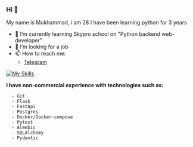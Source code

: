 ### Hi 👋
My name is Mukhammad, i am 28
I have been learning python for 3 years<br>

- 🌱 I’m currently learning Skypro school on "Python backend web-developer"
- 🤔 I’m looking for a job
- 📫 How to reach me:
  - [Telegram ](https://t.me/skyzizizkk)


[![My Skills](https://skills.thijs.gg/icons?i=py,postgres,git,docker)](https://skills.thijs.gg)

**I have non-commercial experience with technologies such as:**
```
  - Git
  - Flask
  - FastApi
  - Postgres
  - Docker/Docker-compose
  - Pytest
  - Alembic
  - SQLAlchemy
  - Pydentic
```

<picture>
 <source media="(prefers-color-scheme: dark)" srcset="https://funart.pro/uploads/posts/2022-08/thumbs/1659809487_42-funart-pro-p-fon-iz-matritsi-krasivo-43.jpg">
 <source media="(prefers-color-scheme: light)" srcset="https://funart.pro/uploads/posts/2022-08/1659809523_54-funart-pro-p-fon-iz-matritsi-krasivo-56.png">
 <img alt="" src="https://funart.pro/uploads/posts/2022-08/thumbs/1659809461_38-funart-pro-p-fon-iz-matritsi-krasivo-39.jpg">
</picture>
